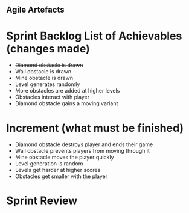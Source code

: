 ## Agile Artefacts
# Sprint Backlog List of Achievables (changes made)
* ~~Diamond obstacle is drawn~~
* Wall obstacle is drawn
* Mine obstacle is drawn
* Level generates randomly
* More obstacles are added at higher levels
* Obstacles interact with player
* Diamond obstacle gains a moving variant
# Increment (what must be finished)
* Diamond obstacle destroys player and ends their game
* Wall obstacle prevents players from moving through it
* Mine obstacle moves the player quickly
* Level generation is random
* Levels get harder at higher scores
* Obstacles get smaller with the player
# Sprint Review
